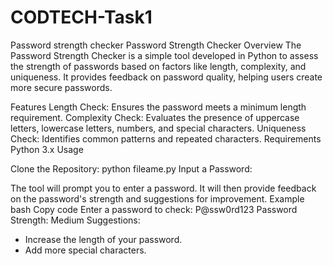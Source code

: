 # CODTECH-Task1
Password strength checker
Password Strength Checker
Overview
The Password Strength Checker is a simple tool developed in Python to assess the strength of passwords based on factors like length, complexity, and uniqueness. It provides feedback on password quality, helping users create more secure passwords.

Features
Length Check: Ensures the password meets a minimum length requirement.
Complexity Check: Evaluates the presence of uppercase letters, lowercase letters, numbers, and special characters.
Uniqueness Check: Identifies common patterns and repeated characters.
Requirements
Python 3.x
Usage

Clone the Repository:
python fileame.py
Input a Password:

The tool will prompt you to enter a password.
It will then provide feedback on the password's strength and suggestions for improvement.
Example
bash
Copy code
Enter a password to check: P@ssw0rd123
Password Strength: Medium
Suggestions:
- Increase the length of your password.
- Add more special characters.
